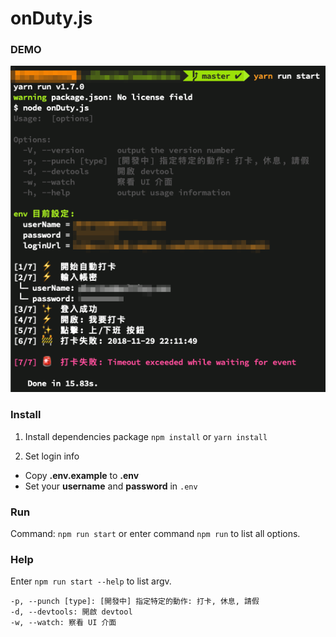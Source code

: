 # onDuty.js

### DEMO
![Demo Image](demo.png)

### Install
1. Install dependencies package
`npm install` or `yarn install`

2. Set login info
  - Copy **.env.example** to **.env**
  - Set your **username** and **password** in `.env`


### Run
Command: `npm run start` or enter command `npm run` to list all options.

### Help
Enter `npm run start --help` to list argv.

```
-p, --punch [type]: [開發中] 指定特定的動作: 打卡, 休息, 請假
-d, --devtools: 開啟 devtool
-w, --watch: 察看 UI 介面
```
